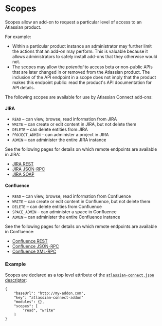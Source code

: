 # Scopes

Scopes allow an add-on to request a particular level of access to an Atlassian product.

For example:

* Within a particular product instance an administrator may further limit the actions that an add-on may perform. This
is valuable because it allows administrators to safely install add-ons that they otherwise would not.
* The scopes may allow the *potential* to access beta or non-public APIs that are later changed in or removed from the
Atlassian product. The inclusion of the API endpoint in a scope does not imply that the product makes this endpoint
public: read the product's API documentation for API details.

The following scopes are available for use by Atlassian Connect add-ons:

#### JIRA

* `READ` &ndash; can view, browse, read information from JIRA
* `WRITE` &ndash; can create or edit content in JIRA, but not delete them
* `DELETE` &ndash; can delete entities from JIRA
* `PROJECT_ADMIN` &ndash; can administer a project in JIRA
* `ADMIN` &ndash; can administer the entire JIRA instance

See the following pages for details on which remote endpoints are available in JIRA:

* [JIRA REST](../scopes/jira-rest-scopes.html)
* [JIRA JSON-RPC](../scopes/jira-jsonrpc-scopes.html)
* [JIRA SOAP](../scopes/jira-soap-scopes.html)

#### Confluence

* `READ` &ndash; can view, browse, read information from Confluence
* `WRITE` &ndash; can create or edit content in Confluence, but not delete them
* `DELETE` &ndash; can delete entities from Confluence
* `SPACE_ADMIN` &ndash; can administer a space in Confluence
* `ADMIN` &ndash; can administer the entire Confluence instance

See the following pages for details on which remote endpoints are available in Confluence:

* [Confluence REST](../scopes/confluence-rest-scopes.html)
* [Confluence JSON-RPC](../scopes/confluence-jsonrpc-scopes.html)
* [Confluence XML-RPC](../scopes/confluence-xmlrpc-scopes.html)

### Example

Scopes are declared as a top level attribute of the [`atlassian-connect.json` descriptor](../modules/):

    {
        "baseUrl": "http://my-addon.com",
        "key": "atlassian-connect-addon"
        "modules": {},
        "scopes": [
            "read", "write"
        ]
    }
